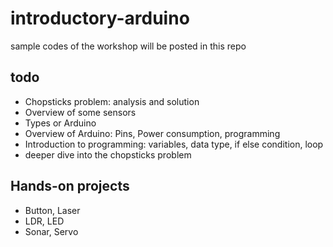 # introductory-arduino
sample codes of the workshop will be posted in this repo

## todo
- Chopsticks problem: analysis and solution
- Overview of some sensors
- Types or Arduino
- Overview of Arduino: Pins, Power consumption, programming
- Introduction to programming: variables, data type, if else condition, loop
- deeper dive into the chopsticks problem

## Hands-on projects
- Button, Laser
- LDR, LED
- Sonar, Servo